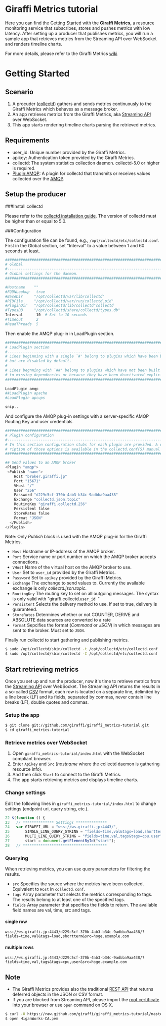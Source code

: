 # Giraffi Metrics tutorial

Here you can find the Getting Started with the **Giraffi Metrics**, a resource monitoring service that subscribes, stores and pushes metrics with low latency. After setting up a producer that publishes metrics, you will run a sample app that retrieves metrics from the Streaming API over WebSocket and renders timeline charts.   
   
For more details, please refer to the Giraffi Metrics [wiki](https://github.com/giraffi/giraffi_metrics-tutorial/wiki/Giraffi-Mertrics). 

  
# Getting Started

## Scenario

1. A procuder ([collectd](http://collectd.org/)) gathers and sends metrics continuously to the Giraffi Metrics which behaves as a message broker. 
2. An app retrieves metrics from the Giraffi Metrics, aka [Streaming API](https://github.com/giraffi/giraffi_metrics-tutorial/wiki/Streaming-API) over WebSocket.
3. This app starts rendering timeline charts parsing the retrieved metrics.

## Requirements

* user_id: Unique number provided by the Giraffi Metrics.
* apikey: Authentication token provided by the Giraffi Metrics.
* collectd: The system statistics collection daemon. collectd-5.0 or higher is required.
* [Plugin:AMQP](http://collectd.org/wiki/index.php/Plugin:AMQP): A plugin for collectd that transmits or receives values collected over the [AMQP](http://www.amqp.org/).


## Setup the producer

###Install collectd

Please refer to the [collectd installation guide](http://collectd.org/download.shtml). The version of collectd must be higher than or equal to 5.0. 

###Configuration

The configuration file can be found, e.g., `/opt/collectd/etc/collectd.conf`.   
 First in the Global section, set "Interval" to a value between 1 and 60 seconds at least.
```sh
##############################################################################
# Global                                                                     #   
#----------------------------------------------------------------------------#
# Global settings for the daemon.                                            #   
##############################################################################

#Hostname    ""  
#FQDNLookup   true
#BaseDir     "/opt/collectd/var/lib/collectd"
#PIDFile     "/opt/collectd/var/run/collectd.pid"
#PluginDir   "/opt/collectd/lib/collectd"collectd
#TypesDB     "/opt/collectd/share/collectd/types.db"
Interval      10  # Set to 10 seconds
#Timeout      2   
#ReadThreads  5
```

Then enable the AMQP plug-in in LoadPlugin section.

```sh
##############################################################################
# LoadPlugin section                                                         #
#----------------------------------------------------------------------------#
# Lines beginning with a single `#' belong to plugins which have been built  #
# but are disabled by default.                                               #
#                                                                            #
# Lines begnning with `##' belong to plugins which have not been built due   #
# to missing dependencies or because they have been deactivated explicitly.  #
##############################################################################
	
LoadPlugin amqp
##LoadPlugin apache
#LoadPlugin apcups

snip..
```

And configure the AMQP plug-in settings with a server-specific AMQP Routing Key and user credentials.

```sh
##############################################################################
# Plugin configuration                                                       #
#----------------------------------------------------------------------------#
# In this section configuration stubs for each plugin are provided. A desc-  #
# ription of those options is available in the collectd.conf(5) manual page. #
##############################################################################

## Send values to an AMQP broker
<Plugin "amqp">
 <Publish "name">
    Host "broker.giraffi.jp"
    Port "15671"
    VHost "/"
    User "256"
    Password "d229c5cf-370b-4ab3-b34c-9adbba9aa438"
    Exchange "collectd.json.topic"
    RoutingKey "giraffi.collectd.256"
    Persistent false
    StoreRates false
    Format "JSON"
  </Publish>
</Plugin>
```

Note: Only *Publish* block is used with the AMQP plug-in for the Giraffi Metrics. 

* `Host` Hostname or IP-address of the AMQP broker.  
* `Port` Service name or port number on which the AMQP broker accepts connections.  
* `VHost` Name of the virtual host on the AMQP broker to use.  
* `User` Set to `user_id` provided by the Giraffi Metrics.  
* `Password` Set to `apikey` provided by the Giraffi Metrics.  
* `Exchange` The exchange to send values to. Currently the available exchange is only _collectd.json.topic_.  
* `RoutingKey` The routing key to set on all outgoing messages. The syntax is only valid with "giraffi.collectd.`user_id `"  
* `Persistent` Selects the delivery method to use. If set to true, delivery is guaranteed.   
* `StoreRates` Determines whether or not COUNTER, DERIVE and ABSOLUTE data sources are converted to a rate  
* `Format` Sepcifies the format (*Command* or *JSON*) in which messages are sent to the broker. Must set to `JSON`.

Finally run collectd to start gathering and publishing metrics.
```sh
$ sudo /opt/collectd/sbin/collectd -t /opt/collectd/etc/collectd.conf  # Tests config and exit
$ sudo /opt/collectd/sbin/collectd -C /opt/collectd/etc/collectd.conf  # Makes run with the specified config
```
## Start retrieving metrics

Once you set up and run the producer, now it's time to retrieve metrics from the [Streaming API](https://github.com/giraffi/giraffi_metrics-tutorial/wiki/Streaming-API) over WebSocket. The Streaming API returns the results in a so-called [CSV](http://en.wikipedia.org/wiki/Comma-separated_values) format, each row is located on a separate line, delimited by a line break (LF) and its fields, separated by commas, never contain line breaks (LF), double quotes and commas.


### Setup the app
```sh
$ git clone git://github.com/giraffi/giraffi_metrics-tutorial.git
$ cd giraffi_metrics-tutorial
```	
	
### Retrieve metrics over WebSocket

1. Open `giraffi_metrics-tutorial/index.html` with the WebSocket compliant browser. 
2. Enter `Apikey` and `Src` (*hostname* where the collectd daemon is gathering resource info). 
3. And then click `Start` to connect to the Giraffi Metrics.
4. The app starts retrieving metrics and displays timeline charts.


### Change settings

Edit the following lines in `giraffi_metrics-tutorial/index.html` to change settings (endpoint uri, query string, etc.). 


```javascript
22 $(function () {
23   // ************** Settings **************
24   var GIRAFFI_URL = "wss://ws.giraffi.jp:4443/",
25       SINGLE_LINE_QUERY_STRING = "fields=time,val&tags=load,shortterm",
26       MULTI_LINE_QUERY_STRING = "fields=time,val,tags&tags=cpu,user",
27       start = document.getElementById("start");
28   // **************************************
```

### Querying

When retrieving metrics, you can use query parameters for filtering the results.

* `src` Specifies the source where the metrics have been collected. Equivalent to `Host` in `collectd.conf`.  
* `tags` Array parameter that selects the metrics corresponding to tags. The results belong to at least one of the specified tags.  
* `fields` Array parameter that specifies the fields to return. The available field names are val, time, src and tags.  

#### single row
	wss://ws.giraffi.jp:4443/d229c5cf-370b-4ab3-b34c-9adbba9aa438/?fields=time,val&tags=load,shortterm&src=hoge.example.com
#### multiple rows
	wss://ws.giraffi.jp:4443/d229c5cf-370b-4ab3-b34c-9adbba9aa438/?fields=time,val,tags&tags=cpu,user&src=hoge.example.com

## Note

* The Giraffi Metrics provides also the traditional [REST API](https://github.com/giraffi/giraffi_metrics-tutorial/wiki/REST-API) that returns deferred objects in the JSON or CSV format.
* If you are blocked from Streaming API, please import the [root certificate](https://raw.github.com/giraffi/giraffi_metrics-tutorial/master/Cert/HiganWorks-CA.pem) into your browser or use `open` command on OS X.

```sh
$ curl -O https://raw.github.com/giraffi/giraffi_metrics-tutorial/master/Cert/HiganWorks-CA.pem
$ open HiganWorks-CA.pem
```